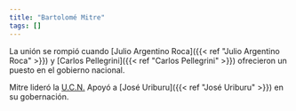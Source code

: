 ```yaml
---
title: "Bartolomé Mitre"
tags: []
---
```

La unión se rompió cuando [Julio Argentino Roca]({{< ref "Julio Argentino Roca" >}}) y [Carlos Pellegrini]({{< ref "Carlos Pellegrini" >}}) ofrecieron  un puesto en el gobierno nacional.

Mitre lideró la  [U.C.N.](#)
Apoyó a [José Uriburu]({{< ref "José Uriburu" >}}) en su gobernación.